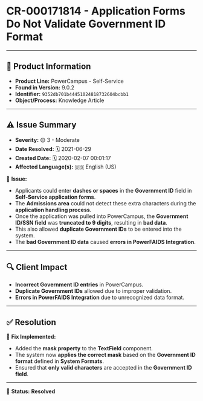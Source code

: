# CR-000171814 - Application Forms Do Not Validate Government ID Format

---

## 📌 Product Information
- **Product Line:** PowerCampus - Self-Service  
- **Found in Version:** 9.0.2  
- **Identifier:** `9352db701b44451024818732604bcbb1`  
- **Object/Process:** Knowledge Article  

---

## ⚠️ Issue Summary
- **Severity:** 🟡 3 - Moderate  
- **Date Resolved:** 🗓️ 2021-06-29  
- **Created Date:** 🗓️ 2020-02-07 00:01:17  
- **Affected Language(s):** 🇺🇸 English (US)  

🔹 **Issue:**  
- Applicants could enter **dashes or spaces** in the **Government ID** field in **Self-Service application forms**.  
- The **Admissions area** could not detect these extra characters during the **application handling process**.  
- Once the application was pulled into PowerCampus, the **Government ID/SSN field** was **truncated to 9 digits**, resulting in **bad data**.  
- This also allowed **duplicate Government IDs** to be entered into the system.  
- The **bad Government ID data** caused **errors in PowerFAIDS Integration**.  

---

## 🔍 Client Impact
- **Incorrect Government ID entries** in PowerCampus.  
- **Duplicate Government IDs** allowed due to improper validation.  
- **Errors in PowerFAIDS Integration** due to unrecognized data format.  

---

## ✅ Resolution
🔧 **Fix Implemented:**  
- Added the **mask property** to the **TextField** component.  
- The system now **applies the correct mask** based on the **Government ID format** defined in **System Formats**.  
- Ensured that **only valid characters** are accepted in the **Government ID field**.  

---

🚀 **Status:** **Resolved**
